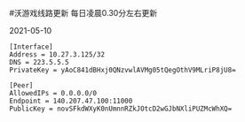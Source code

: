 #沃游戏线路更新
每日凌晨0.30分左右更新

2021-05-10
```
[Interface]
Address = 10.27.3.125/32
DNS = 223.5.5.5
PrivateKey = yAoC841dBHxj0QNzvwlAVMg05tQegOthV9MLriP8jU8=

[Peer]
AllowedIPs = 0.0.0.0/0
Endpoint = 140.207.47.100:11000
PublicKey = novSFkdWXyK0nUmnnRZkJOtcD2wGJbNXliPUZMcWhXQ=
```
